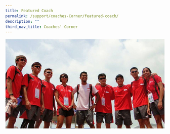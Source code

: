 ```yaml
---
title: Featured Coach
permalink: /support/coaches-Corner/featured-coach/
description: ""
third_nav_title: Coaches' Corner
---
```

![](/images/Support/Coache's%20Corner/Picture4.jpeg)

